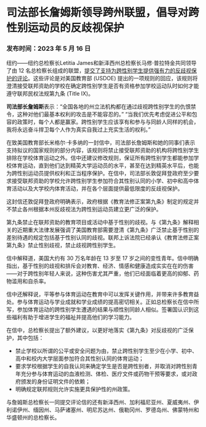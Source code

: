 # 司法部长詹姆斯领导跨州联盟，倡导对跨性别运动员的反歧视保护

### 发布时间：2023 年 5 月 16 日

纽约——纽约总检察长Letitia James和新泽西州总检察长马修·普拉特金共同领导了由 12 名总检察长组成的联盟，[提交了支持为跨性别学生提供强有力的反歧视保护的评论](https://zh.ag.ny.gov/sites/default/files/letters/Title%20IX%20-%20%20Athletics%20NPRM%20Comments.pdf)。这些评论是对美国教育部 (USDOE) 提出的一项规则的回应，该规则将澄清接受联邦资助的学校在确定跨性别学生是否有资格参加学校运动队时如何才能遵守联邦民权法规第九条 (Title IX)。

**司法部长詹姆斯**表示：“全国各地的州立法机构都在通过歧视跨性别学生的仇恨禁令，这种对他们最基本权利的攻击是不能容忍的。” “当我们优先考虑促进公平和包容的政策时，每个人都是赢家。跨性别学生应该享有和参与与同龄人同样的机会，我将永远奋斗捍卫每个人作为真实自我过上充实生活的权利。”

在致美国教育部长米格尔·卡多纳的一封信中，司法部长詹姆斯和她的同事们表示支持拟议的国家规则的部分内容，该规则将禁止接受联邦资助的机构将跨性别学生排除在学校体育运动之外。信中还建议修改规则，保证所有跨性别学生都能参加学校体育运动，直到他们达到精英大学运动员的水平，甚至在达到精英水平后，也能为跨性别运动员提供权利和正当程序保护。在信中，司法部长敦促拜登政府至少要求接受联邦资助的学校允许跨性别学生参加符合其性别认同的小学、初中和高中体育活动以及大学校内体育活动，并在各个层面提供最低限度的反歧视保护。

这封信还敦促拜登政府明确表示，政府根据《教育法修正案第九条》制定的规定并不禁止各州根据本州反歧视法为跨性别运动员建立更广泛的保护。

第九条禁止在联邦资助的教育项目或活动中基于性别的歧视。与《第九条》解释相关的近期重大法律发展强调了美国教育部需要澄清《第九条》广泛禁止基于性别的差别待遇的规定包括基于性别认同的歧视。联邦上诉法院已经承认《教育法修正案第九条》禁止性别歧视，禁止歧视跨性别学生。

信中解释道，美国大约有 30 万名年龄在 13 岁至 17 岁之间的变性青年。信中明确指出，基于性别的歧视和排斥会对教育、经济、情感和健康造成实实在在的伤害——对于跨性别年轻人来说，这种伤害尤其严重，他们已经面临着更高的抑郁、药物滥用和自杀率。

信中还解释说，平等参与体育运动在教育中可以发挥关键作用，并带来许多教育益处。参与体育运动与学业成就和学业成绩的提高密切相关。正如总检察长在信中所写，参加体育运动的跨性别学生遭遇的结果与顺性别同龄人相似。签署国认识到这些福利有助于增进学生的福祉并提高他们的学习能力。

在信中，总检察长提出了额外建议，以更好地落实《第九条》对反歧视的广泛保护，其中包括：

- 禁止学校以所谓的公平或安全问题为由，禁止跨性别学生至少在小学、初中、高中和校内大学层面参加符合其性别认同的体育运动；
- 要求学校根据学生的自我认同来确定学生是否是跨性别者，并取消对跨性别青年充分参与体育运动的血液检测、体检、医疗文件或药物干预等要求，或对政府颁发的身份证明文件的依赖；
- 明确规定联邦规则允许实施更具保护性的州政策。

与詹姆斯总检察长一同提交评论信的还有新泽西州、加利福尼亚州、夏威夷州、伊利诺伊州、缅因州、马萨诸塞州、明尼苏达州、俄勒冈州、罗德岛州、佛蒙特州和华盛顿州的总检察长。